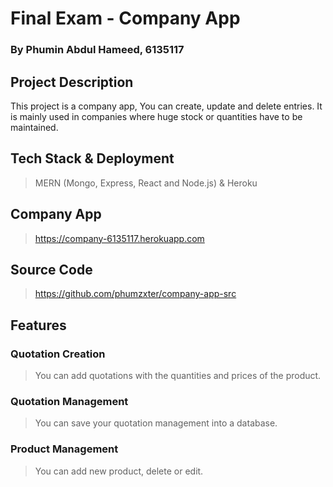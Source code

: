 # Final Exam - Company App

### By Phumin Abdul Hameed, 6135117

## Project Description
This project is a company app, You can create, update and delete entries. It is mainly used in companies where huge stock or quantities have to be maintained.

## Tech Stack & Deployment
> MERN (Mongo, Express, React and Node.js) & Heroku

## Company App
> https://company-6135117.herokuapp.com

## Source Code
> https://github.com/phumzxter/company-app-src

## Features

### Quotation Creation
> You can add quotations with the quantities and prices of the product.

### Quotation Management
> You can save your quotation management into a database.

### Product Management
> You can add new product, delete or edit.
